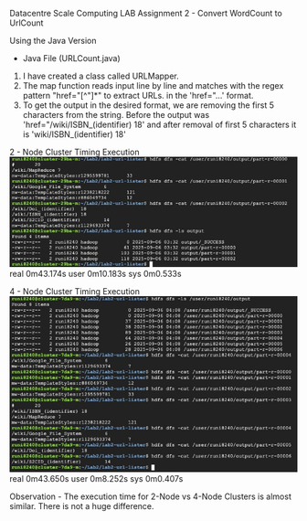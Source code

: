 Datacentre Scale Computing LAB Assignment 2 - Convert WordCount to UrlCount

Using the Java Version

- Java File (URLCount.java)
1. I have created a class called URLMapper.
2. The map function reads input line by line and matches with the regex pattern "href=\"[^\"]*" to extract URLs. in the 'href="...' format.
3. To get the output in the desired format, we are removing the first 5 characters from the string. Before the output was 'href="/wiki/ISBN_(identifier)	18' and after removal of first 5 characters it is 'wiki/ISBN_(identifier)	18'

2 - Node Cluster Timing Execution
![alt text](image.png)
real    0m43.174s
user    0m10.183s
sys     0m0.533s

4 - Node Cluster Timing Execution
![alt text](image-1.png)
real    0m43.650s
user    0m8.252s
sys     0m0.407s

Observation - 
The execution time for 2-Node  vs 4-Node Clusters is almost similar. There is not a huge difference.



